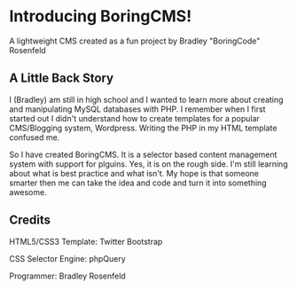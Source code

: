 # Introducing BoringCMS!
A lightweight CMS created as a fun project by Bradley "BoringCode" Rosenfeld

## A Little Back Story
I (Bradley) am still in high school and I wanted to learn more about creating and manipulating MySQL databases with PHP.
I remember when I first started out I didn't understand how to create templates for a popular CMS/Blogging system, Wordpress. Writing the PHP in my HTML template confused me.

So I have created BoringCMS. It is a selector based content management system with support for plguins.
Yes, it is on the rough side. I'm still learning about what is best practice and what isn't.
My hope is that someone smarter then me can take the idea and code and turn it into something awesome.

## Credits
HTML5/CSS3 Template: Twitter Bootstrap

CSS Selector Engine: phpQuery

Programmer: Bradley Rosenfeld